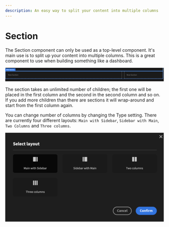 ```yaml
---
description: An easy way to split your content into multiple columns
---
```


# Section

The Section component can only be used as a top-level component. It's main use is to split up your content into multiple columns. This is a great component to use when building something like a dashboard.

![An example section](../../.gitbook/assets/section.png)

The section takes an unlimited number of children; the first one will be placed in the first column and the second in the second column and so on. If you add more children than there are sections it will wrap-around and start from the first column again.

You can change number of columns by changing the Type setting. There are currently four different layouts: `Main with Sidebar`, `Sidebar with Main`, `Two Columns` and `Three columns`.

![The different section types](../../.gitbook/assets/section_settings.png)

